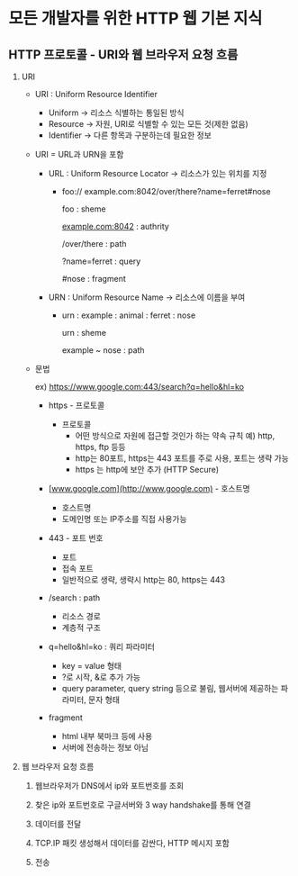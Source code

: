 # 모든 개발자를 위한 HTTP 웹 기본 지식

## HTTP 프로토콜 - URI와 웹 브라우저 요청 흐름

1. URI 

    - URI :  Uniform Resource Identifier
        - Uniform → 리소스 식별하는 통일된 방식
        - Resource → 자원, URI로 식별할 수 있는 모든 것(제한 없음)
        - Identifier → 다른 항목과 구분하는데 필요한 정보
        
    - URI = URL과 URN을 포함
        - URL : Uniform Resource Locator → 리소스가 있는 위치를 지정
            - foo:// example.com:8042/over/there?name=ferret#nose
                
                foo : sheme
                
                [example.com:8042](http://example.com:8042) : authrity
                
                /over/there : path
                
                ?name=ferret : query
                
                #nose : fragment
                
        - URN : Uniform Resource Name → 리소스에 이름을 부여
            - urn : example : animal : ferret : nose
   
                urn : sheme
                
                example ~ nose : path
                
    - 문법
        
        ex) https://www.google.com:443/search?q=hello&hl=ko
        
        - https - 프로토콜
            - 프로토콜
                - 어떤 방식으로 자원에 접근할 것인가 하는 약속 규칙 예) http, https, ftp 등등
                - http는 80포트, https는 443 포트를 주로 사용, 포트는 생략 가능
                - https 는 http에 보안 추가 (HTTP Secure)
      
        - [www.google.com](http://www.google.com) - 호스트명
            - 호스트명
            - 도메인명 또는 IP주소를 직접 사용가능
      
        - 443 - 포트 번호
            - 포트
            - 접속 포트
            - 일반적으로 생략, 생략시 http는 80, https는 443
      
        - /search : path
            - 리소스 경로
            - 계층적 구조
      
        - q=hello&hl=ko : 쿼리 파라미터
            - key = value 형태
            - ?로 시작, &로 추가 가능
            - query parameter, query string 등으로 불림, 웹서버에 제공하는 파라미터, 문자 형태
      
        - fragment
            - html 내부 북마크 등에 사용
            - 서버에 전송하는 정보 아님

2. 웹 브라우저 요청 흐름

    1) 웹브라우저가 DNS에서 ip와 포트번호를 조회

    2) 찾은  ip와 포트번호로 구글서버와 3 way handshake를 통해 연결

    3) 데이터를 전달

    4) TCP.IP 패킷 생성해서 데이터를 감싼다, HTTP 메시지 포함

    5) 전송